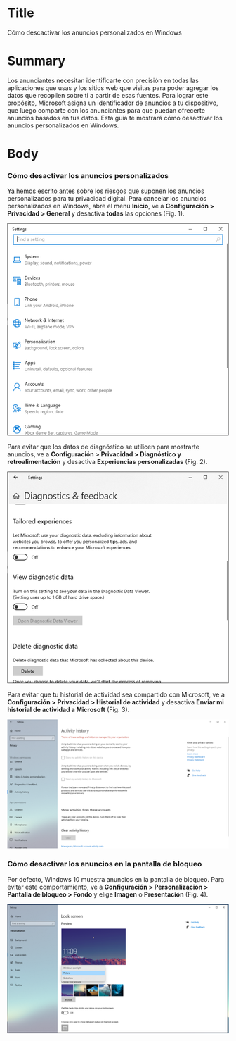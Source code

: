# Title #
Cómo descactivar los anuncios personalizados en Windows

# Summary #
Los anunciantes necesitan identificarte con precisión en todas las aplicaciones que usas y los sitios web que visitas para poder agregar los datos que recopilen sobre ti a partir de esas fuentes. Para lograr este propósito, Microsoft asigna un identificador de anuncios a tu dispositivo, que luego comparte con los anunciantes para que puedan ofrecerte anuncios basados en tus datos. Esta guía te mostrará cómo desactivar los anuncios personalizados en Windows.


# Body #

### Cómo desactivar los anuncios personalizados ###

[Ya hemos escrito antes][1] sobre los riesgos que suponen los anuncios personalizados para tu privacidad digital. Para cancelar los anuncios personalizados en Windows, abre el menú **Inicio**, ve a **Configuración > Privacidad > General** y desactiva **todas** las opciones (Fig. 1).

![Fig. 1: Configuraciones de privacidad en Windows: Inicio > Configuración > Privacidad > General (Start > Settings > Privacy > General)](../../images/Windows/settings-privacy.png?raw=true)

Para evitar que los datos de diagnóstico se utilicen para mostrarte anuncios, ve a **Configuración > Privacidad > Diagnóstico y retroalimentación** y desactiva **Experiencias personalizadas** (Fig. 2).

![Fig. 2: Configuraciones de Diagnóstico en Windows: Configuración > Privacidad > Diagnóstico y retroalimentación > Experiencias personalizadas (Settings > Privacy > Diagnostics & Feedback > Tailored experiences)](../../images/Windows/settings-diagnostics.png?raw=true)

Para evitar que tu historial de actividad sea compartido con Microsoft, ve a **Configuración > Privacidad > Historial de actividad** y desactiva **Enviar mi historial de actividad a Microsoft** (Fig. 3).

![Fig. 3: Configuración del historial de actividad en Windows: Configuración > Privacidad > Historial de actividad > Enviar mi historial de actividad a Microsoft (Settings > Privacy > Activity history > Send my activity history to Microsoft)](../../images/Windows/settings-activity.png?raw=true)


### Cómo desactivar los anuncios en la pantalla de bloqueo ###

Por defecto, Windows 10 muestra anuncios en la pantalla de bloqueo. Para evitar este comportamiento, ve a **Configuración > Personalización > Pantalla de bloqueo > Fondo** y elige **Imagen** o **Presentación** (Fig. 4).

![Fig. 4: Configuración de la pantalla de bloqueo en Windows: Configuración > Personalización > Pantalla de bloqueo > Fondo, y elige Imagen o Presentación (Settings > Personalization > Lock screen > Background, y elige Picture o Slideshow)](../../images/Windows/settings-lock.png?raw=true)


[1]: https://privacyinternational.org/explainer/2976/how-do-tracking-companies-know-what-you-did-last-summer
